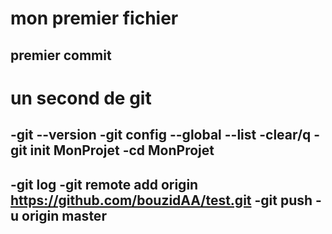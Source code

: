 # mon premier fichier
## premier commit

# un second de git

-git --version
-git config --global --list
-clear/q
-git init MonProjet
-cd MonProjet
-
-git log
-git remote add origin https://github.com/bouzidAA/test.git
-git push -u origin master
-

